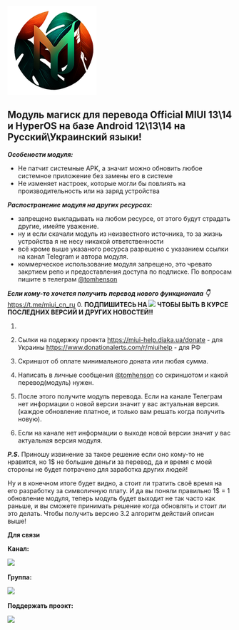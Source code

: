 <img src="https://raw.githubusercontent.com/kazhemons/CNtoRU/main/img/Logo.png">

## Модуль магиск для перевода Official MIUI 13\14 и HyperOS на базе Android 12\13\14 на Русский\Украинский языки! ##

***Особености модуля:***
- Не патчит системные APK, а значит можно обновить любое системное приложение без замены его в системе
- Не изменяет настроек, которые могли бы повлиять на производительность или на заряд устройства

***Распостранение модуля на других ресурсах:***
- запрещено выкладывать на любом ресурсе, от этого будут страдать другие, имейте уважение.
- ну и если скачали модуль из неизвестного источника, то за жизнь устройства я не несу никакой ответственности
- всё кроме выше указаного ресурса разрешено с указанием ссылки на канал Telegram и автора модуля.
- коммерческое использование модуля запрещено, это чревато закртием репо и предоставления доступа по подписке. По вопросам пишите в телеграм [@tomhenson](https://t.me/TomHenson)


***Если кому-то хочется получить перевод нового функционала 👇***
https://t.me/miui_cn_ru
0. **ПОДПИШИТЕСЬ НА <a href="https://t.me/miui_cn_ru"><img src="https://img.shields.io/badge/Telegram-Канал-blue?longCache=true&style=flat"></a> ЧТОБЫ БЫТЬ В КУРСЕ ПОСЛЕДНИХ ВЕРСИЙ И ДРУГИХ НОВОСТЕЙ!!**

1. 
2. Сылки на подержку проекта
https://miui-help.diaka.ua/donate - для Украины
https://www.donationalerts.com/r/miuihelp - для РФ

3. Скриншот об оплате минимального доната или любая сумма.

4. Написать в личные сообщения [@tomhenson](https://t.me/TomHenson) со скриншотом и какой перевод(модуль) нужен.

5. После этого получите модуль перевода. Если на канале Телеграм нет информации о новой версии значит у вас актуальная версия.(каждое обновление платное, и только вам решать когда получить новую).

6. Если на канале нет информации о выходе новой версии значит у вас актуальная версия модуля.

***P.S.*** Приношу извинение за такое решение если оно кому-то не нравится, но 1$ не большие деньги за перевод, да и время с моей стороны не будет  потрачено для заработка других людей! 

Ну и в конечном итоге будет видно, а стоит ли тратить своё время на его разработку за символичную плату. И да вы поняли правильно 1$ = 1 обновление модуля, теперь модуль будет выходит не так часто как раньше, и вы сможете принимать решение когда обновлять и стоит ли это делать. Чтобы получить версию 3.2 алгоритм действий описан выше!


**Для связи**

**Канал:**

<a href="https://t.me/magiskCNtoRU"><img src="https://img.shields.io/badge/Telegram-Канал-blue?longCache=true&style=flat"> </a>

**Группа:**

<a href="https://t.me/mgCNtoRU"><img src="https://img.shields.io/badge/Telegram-Группа-blue?longCache=true&style=flat"> </a>

**Поддержать проэкт:** 

<a href="https://www.donationalerts.com/r/miuihelp"><img src="https://img.shields.io/badge/DonationAlerts-Поддержать-green?longCache=true&style=flat"> </a>

